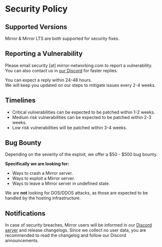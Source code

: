 # Security Policy

## Supported Versions

Mirror & Mirror LTS are both supported for security fixes.

## Reporting a Vulnerability
Please email security [at] mirror-networking.com to report a vulnerability.</br>
You can also contact us in [our Discord](https://discord.gg/N9QVxbM) for faster replies.

You can expect a reply within 24-48 hours.</br>
We will keep you updated on our steps to mitigate issues every 2-4 weeks.

## Timelines
- Critical vulnerabilities can be expected to be patched within 1-2 weeks.
- Medium risk vulnerabilities can be expected to be patched within 2-3 weeks.
- Low risk vulnerabilities will be patched within 3-4 weeks.

## Bug Bounty
Depending on the severity of the exploit, we offer a $50 - $500 bug bounty.

**Specifically we are looking for:**
* Ways to crash a Mirror server.
* Ways to exploit a Mirror server.
* Ways to leave a Mirror server in undefined state.

We are **not** looking for DOS/DDOS attacks, as those are expected to be handled by the hosting infrastructure. 

## Notifications
In case of security breaches, Mirror users will be informed in our [Discord server](https://discord.gg/N9QVxbM) and release changelogs.
Since we collect no user data, you are recommended to read the changelog and follow our Discord announcements.
